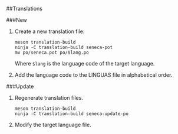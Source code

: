 ##Translations

###New

1.  Create a new translation file:

    ```
    meson translation-build
    ninja -C translation-build seneca-pot
    mv po/seneca.pot po/$lang.po
    ```

    Where `$lang` is the language code of the target language.

2.  Add the language code to the LINGUAS file in alphabetical order.



###Update

1.  Regenerate translation files.

    ```
    meson translation-build
    ninja -C translation-build seneca-update-po
    ```

2. Modify the target language file.

